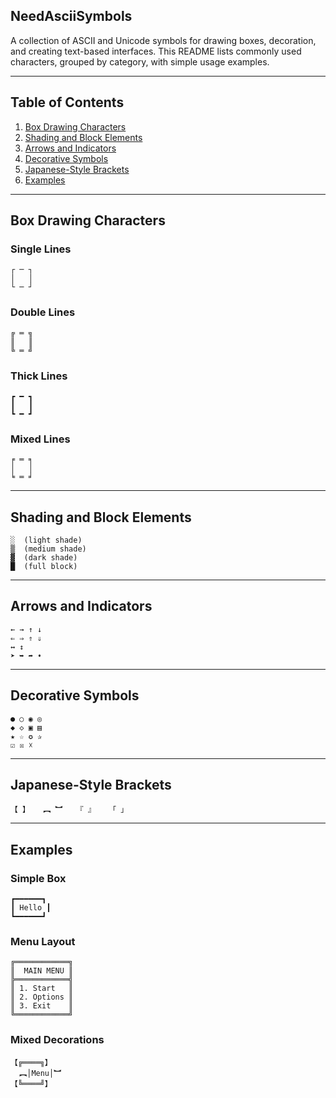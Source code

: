 ## NeedAsciiSymbols

A collection of ASCII and Unicode symbols for drawing boxes, decoration, and creating text-based interfaces. This README lists commonly used characters, grouped by category, with simple usage examples.

---

## Table of Contents

1. [Box Drawing Characters](#box-drawing-characters)
2. [Shading and Block Elements](#shading-and-block-elements)
3. [Arrows and Indicators](#arrows-and-indicators)
4. [Decorative Symbols](#decorative-symbols)
5. [Japanese-Style Brackets](#japanese-style-brackets)
6. [Examples](#examples)

---

## Box Drawing Characters

### Single Lines

```
┌ ─ ┐
│   │
└ ─ ┘
```

### Double Lines

```
╔ ═ ╗
║   ║
╚ ═ ╝
```

### Thick Lines

```
┏ ━ ┓
┃   ┃
┗ ━ ┛
```

### Mixed Lines

```
╒ ═ ╕
│   │
╘ ═ ╛
```

---

## Shading and Block Elements

```
░  (light shade)
▒  (medium shade)
▓  (dark shade)
█  (full block)
```

---

## Arrows and Indicators

```
← → ↑ ↓
⇐ ⇒ ⇑ ⇓
↔ ↕
➤ ➥ ➦ ➧
```

---

## Decorative Symbols

```
● ○ ◉ ◎
◆ ◇ ▣ ▤
★ ☆ ✪ ✰
☑ ☒ ☓
```

---

## Japanese-Style Brackets

```
【 】   ︻ ︼   『 』   「 」
```

---

## Examples

### Simple Box

```
┏━━━━━━┓
┃ Hello ┃
┗━━━━━━┛
```

### Menu Layout

```
╔════════════╗
║  MAIN MENU ║
╠════════════╣
║ 1. Start   ║
║ 2. Options ║
║ 3. Exit    ║
╚════════════╝
```

### Mixed Decorations

```
【╔════╗】
  ︻│Menu│︼
【╚════╝】
```
